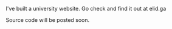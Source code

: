 I've built a university website. Go check and find it out at elid.ga

Source code will be posted soon.
